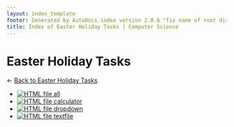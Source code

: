 ```yaml
---
layout: index_template
footer: Generated by AutoDocs.index version 2.0.6 "fix name of root directory" ⓒ Starwort, 2020
title: Index of Easter Holiday Tasks | Computer Science
---
```


# Easter Holiday Tasks

← [Back to Easter Holiday Tasks](..)

- [![HTML file](https://img.icons8.com/windows/512/4a90e2/regular-document.png) all](Paper_2/easter_holiday_tasks/all.html)
- [![HTML file](https://img.icons8.com/windows/512/4a90e2/regular-document.png) calculator](Paper_2/easter_holiday_tasks/calculator.html)
- [![HTML file](https://img.icons8.com/windows/512/4a90e2/regular-document.png) dropdown](Paper_2/easter_holiday_tasks/dropdown.html)
- [![HTML file](https://img.icons8.com/windows/512/4a90e2/regular-document.png) textfile](Paper_2/easter_holiday_tasks/textfile.html)

